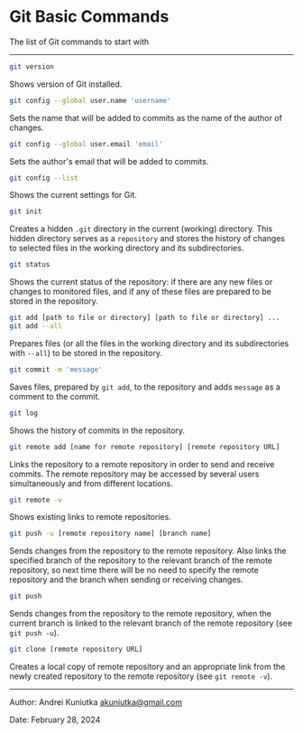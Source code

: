 # Git Basic Commands

The list of Git commands to start with

---

```bash
git version
```

Shows version of Git installed.


```bash
git config --global user.name 'username'
```

Sets the name that will be added to commits as the name of the author of changes.

```bash
git config --global user.email 'email'
```

Sets the author's email that will be added to commits.


```bash
git config --list
```

Shows the current settings for Git.


```bash
git init
```

Creates a hidden ```.git``` directory in the current (working) directory. 
This hidden directory serves as a ```repository``` and stores the history 
of changes to selected files in the working directory and its subdirectories.

```bash
git status
```

Shows the current status of the repository: if there are any new files or 
changes to monitored files, and if any of these files are prepared to be 
stored in the repository.

```bash
git add [path to file or directory] [path to file or directory] ...
git add --all
```

Prepares files (or all the files in the working directory and its 
subdirectories with ```--all```) to be stored in the repository.

```bash
git commit -m 'message'
```

Saves files, prepared by ```git add```, to the repository and adds 
```message``` as a comment to the commit.

```bash
git log
```

Shows the history of commits in the repository.


```bash
git remote add [name for remote repository] [remote repository URL]
```

Links the repository to a remote repository in order to send and receive 
commits. The remote repository may be accessed by several users simultaneously 
and from different locations.

```bash
git remote -v
```

Shows existing links to remote repositories.

```bash
git push -u [remote repository name] [branch name]
```

Sends changes from the repository to the remote repository. Also links the 
specified branch of the repository to the relevant branch of the remote 
repository, so next time there will be no need to specify the remote 
repository and the branch when sending or receiving changes.


```bash
git push
```

Sends changes from the repository to the remote repository, when the current 
branch is linked to the relevant branch of the remote repository (see 
```git push -u```).


```bash
git clone [remote repository URL]
```

Creates a local copy of remote repository and an appropriate link from the 
newly created repository to the remote repository (see ```git remote -v```). 

---

Author: Andrei Kuniutka <akuniutka@gmail.com>

Date: February 28, 2024
